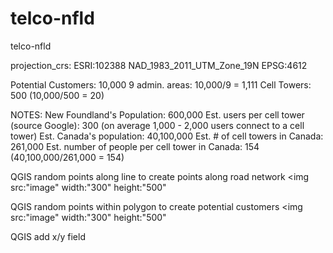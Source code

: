 # telco-nfld

telco-nfld

projection_crs:
ESRI:102388
NAD_1983_2011_UTM_Zone_19N
EPSG:4612

Potential Customers: 10,000
9 admin. areas: 10,000/9 = 1,111
Cell Towers: 500 (10,000/500 = 20)

NOTES:
New Foundland's Population: 600,000
Est. users per cell tower (source Google): 300 (on average 1,000 - 2,000 users connect to a cell tower)
Est. Canada's population: 40,100,000
Est. # of cell towers in Canada: 261,000
Est. number of people per cell tower in Canada: 154 (40,100,000/261,000 = 154)


QGIS random points along line to create points along road network
<img src:"image" width:"300" height:"500"

QGIS random points within polygon to create potential customers
<img src:"image" width:"300" height:"500"

QGIS add x/y field 
